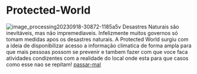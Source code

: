 # Protected-World

![image_processing20230918-30872-1185a5v](https://github.com/user-attachments/assets/3b28513a-9252-412f-b073-506fb94d8751)
Desastres Naturais são inevitáveis, mas não impremediaveis.
Infelizmente muitos governos só tomam medidas apos os desastres naturais. 
A Protected World surgiu com a ideia de disponibilizar acesso a informação climatica de forma ampla para que mais pessoas possom se prevenir e tambem fazer com que voce faca atividades condizentes com a realidade do local onde esta para que casos como esse nao se repitam!
[passar-mal](https://github.com/user-attachments/assets/0da30b02-b3be-4501-b393-03338b60717f)
